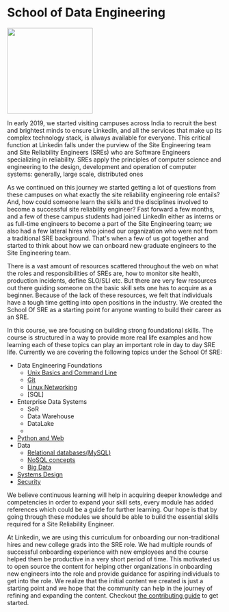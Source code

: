 # School of Data Engineering

<img src="img/sos.png" width=200 >

In early 2019, we started visiting campuses across India to recruit the best and brightest minds to ensure LinkedIn, and all the services that make up its complex technology stack, is always available for everyone. This critical function at Linkedin falls under the purview of the Site Engineering team and Site Reliability Engineers (SREs) who are Software Engineers specializing in reliability. SREs apply the principles of computer science and engineering to the design, development and operation of computer systems: generally, large scale, distributed ones

As we continued on this journey we started getting a lot of questions from these campuses on what exactly the site reliability engineering role entails? And, how could someone learn the skills and the disciplines involved to become a successful site reliability engineer? Fast forward a few months, and a few of these campus students had joined LinkedIn either as interns or as full-time engineers to become a part of the Site Engineering team; we also had a few lateral hires who joined our organization who were not from a traditional SRE background. That's when a few of us got together and started to think about how we can onboard new graduate engineers to the Site Engineering team.

There is a vast amount of resources scattered throughout the web on what the roles and responsibilities of SREs are, how to monitor site health, production incidents, define SLO/SLI etc. But there are very few resources out there guiding someone on the basic skill sets one has to acquire as a beginner. Because of the lack of these resources, we felt that individuals have a tough time getting into open positions in the industry. We created the School Of SRE as a starting point for anyone wanting to build their career as an SRE.

In this course, we are focusing on building strong foundational skills. The course is structured in a way to provide more real life examples and how learning each of these topics can play an important role in day to day SRE life. Currently we are covering the following topics under the School Of SRE:

-   Data Engineering Foundations
    -   [Unix Basics and Command Line](https://linkedin.github.io/school-of-de/linux_basics/intro/)
    -   [Git](https://linkedin.github.io/school-of-de/git/git-basics/)
    -   [Linux Networking](https://linkedin.github.io/school-of-de/linux_networking/intro/)
    -   [SQL]
-   Enterprise Data Systems
    -   SoR
    -   Data Warehouse
    -   DataLake
    -   
-   [Python and Web](https://linkedin.github.io/school-of-de/python_web/intro/)
-   Data
    - [Relational databases(MySQL)](https://linkedin.github.io/school-of-de/databases_sql/intro/)
    -   [NoSQL concepts](https://linkedin.github.io/school-of-de/databases_nosql/intro/)
    -   [Big Data](https://linkedin.github.io/school-of-de/big_data/intro/)
-   [Systems Design](https://linkedin.github.io/school-of-de/systems_design/intro/)
-   [Security](https://linkedin.github.io/school-of-de/security/intro/)

We believe continuous learning will help in acquiring deeper knowledge and competencies in order to expand your skill sets, every module has added references which could be a guide for further learning. Our hope is that by going through these modules we should be able to build the essential skills required for a Site Reliability Engineer.

At Linkedin, we are using this curriculum for onboarding our non-traditional hires and new college grads into the SRE role. We had multiple rounds of successful onboarding experience with new employees and the course helped them be productive in a very short period of time. This motivated us to open source the content for helping other organizations in onboarding new engineers into the role and provide guidance for aspiring individuals to get into the role. We realize that the initial content we created is just a starting point and we hope that the community can help in the journey of refining and expanding the content. Checkout [the contributing guide](./CONTRIBUTING.md) to get started.
